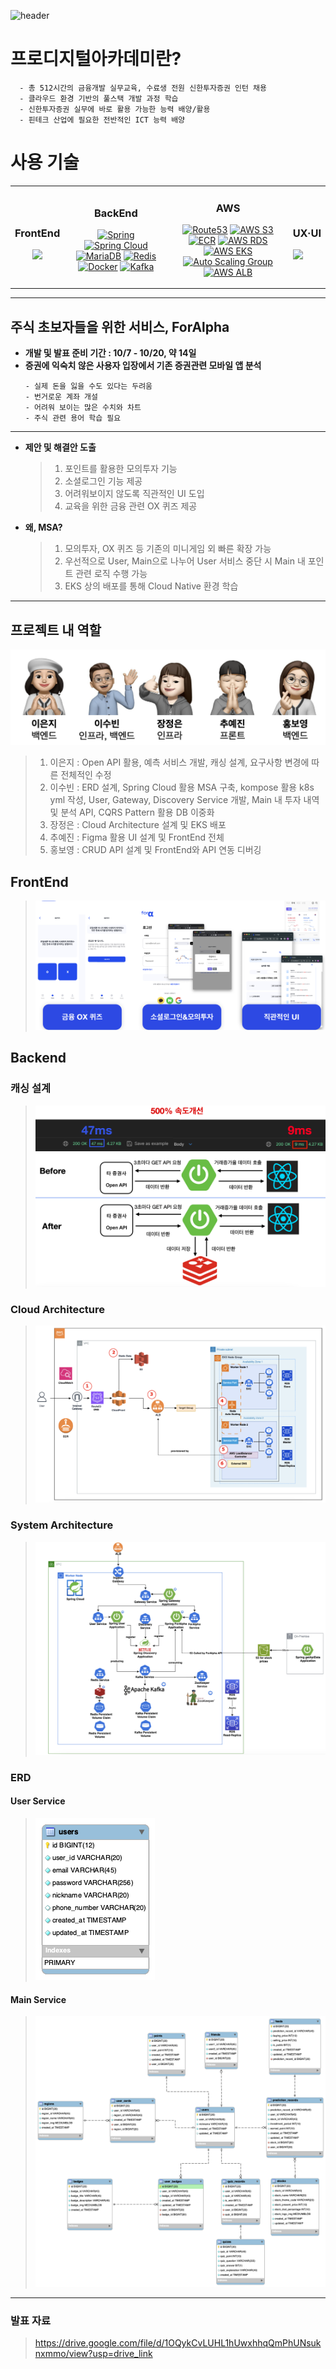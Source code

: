 ![header](https://capsule-render.vercel.app/api?type=waving&color=0046ff&height=250&section=header&text=증권을%20더%20쉽게,%20ForAlpha&fontSize=48&animation=fadeIn&fontAlignY=32&desc=신한투자증권주관%20프로디지털아카데미%20최종%20프로젝트&descAlignY=51&descAlign=70&fontColor=ffffff)

# 프로디지털아카데미란?

```
  - 총 512시간의 금융개발 실무교육, 수료생 전원 신한투자증권 인턴 채용
  - 클라우드 환경 기반의 풀스택 개발 과정 학습
  - 신한투자증권 실무에 바로 활용 가능한 능력 배양/활용
  - 핀테크 산업에 필요한 전반적인 ICT 능력 배양
```

# **사용 기술**

<table>
<tr>
<td align="center">
  
### FrontEnd

<img src="https://img.shields.io/badge/React-61DAFB?style=for-the-badge&logo=react&logoColor=white">
</td>
<td align="center">
  
### BackEnd

[![Spring](https://img.shields.io/badge/SpringBoot-6DB33F?style=for-the-badge&logo=spring&logoColor=white)](https://spring.io/)
[![Spring Cloud](https://img.shields.io/badge/Spring%20Cloud-6DB33F?style=for-the-badge&logo=spring&logoColor=white)](https://spring.io/)
[![MariaDB](https://img.shields.io/badge/MariaDB-003545?style=for-the-badge&logo=mariadb&logoColor=white)](https://mariadb.org/)
[![Redis](https://img.shields.io/badge/Redis-DD0000?style=for-the-badge&logo=redis&logoColor=white)](https://redis.io/)
[![Docker](https://img.shields.io/badge/Docker-2496ED?style=for-the-badge&logo=docker&logoColor=white)](https://www.docker.com/)
[![Kafka](https://img.shields.io/badge/Kafka-231F20?style=for-the-badge&logo=apache-kafka&logoColor=white)](https://kafka.apache.org/)

</td>

<td align="center">

### AWS

[![Route53](https://img.shields.io/badge/Route53-0E0F37?style=for-the-badge&logo=amazon-route-53&logoColor=white)](https://aws.amazon.com/route53/)
[![AWS S3](https://img.shields.io/badge/S3-569A31?style=for-the-badge&logo=amazon-s3&logoColor=white)](https://aws.amazon.com/s3/)
[![ECR](https://img.shields.io/badge/ECR-F49403?style=for-the-badge&logo=amazon&logoColor=white)](https://aws.amazon.com/ecr/)
[![AWS RDS](https://img.shields.io/badge/RDS-4479A1?style=for-the-badge&logo=amazon-rds&logoColor=white)](https://aws.amazon.com/rds/)
[![AWS EKS](https://img.shields.io/badge/EKS-0046ff?style=for-the-badge&logo=amazon-eks&logoColor=white)](https://aws.amazon.com/eks/)
[![Auto Scaling Group](https://img.shields.io/badge/ASG-F49403?style=for-the-badge&logo=amazon&logoColor=white)](https://aws.amazon.com/autoscaling/)
[![AWS ALB](https://img.shields.io/badge/ALB-F49403?style=for-the-badge&logo=amazon&logoColor=white)](https://aws.amazon.com/elasticloadbalancing/)

<td>

### UX·UI

<img src="https://img.shields.io/badge/Figma-ae4dff?style=for-the-badge&logo=figma&logoColor=white">
</td>
</tr>
</table>

<hr/>

## 주식 초보자들을 위한 서비스, ForAlpha

- **개발 및 발표 준비 기간 : 10/7 - 10/20, 약 14일**
- **증권에 익숙치 않은 사용자 입장에서 기존 증권관련 모바일 앱 분석**
  ```
  - 실제 돈을 잃을 수도 있다는 두려움
  - 번거로운 계좌 개설
  - 어려워 보이는 많은 수치와 차트
  - 주식 관련 용어 학습 필요
  ```

<hr/>

- **제안 및 해결안 도출**

  > 1. 포인트를 활용한 모의투자 기능
  > 2. 소셜로그인 기능 제공
  > 3. 어려워보이지 않도록 직관적인 UI 도입
  > 4. 교육을 위한 금융 관련 OX 퀴즈 제공

- **왜, MSA?**

  > 1. 모의투자, OX 퀴즈 등 기존의 미니게임 외 빠른 확장 가능
  > 2. 우선적으로 User, Main으로 나누어 User 서비스 중단 시 Main 내 포인트 관련 로직 수행 가능
  > 3. EKS 상의 배포를 통해 Cloud Native 환경 학습

---

## 프로젝트 내 역할

![역할](./photos/1.png)

> 1. 이은지 : Open API 활용, 예측 서비스 개발, 캐싱 설계, 요구사항 변경에 따른 전체적인 수정
> 2. 이수빈 : ERD 설계, Spring Cloud 활용 MSA 구축, kompose 활용 k8s yml 작성, User, Gateway, Discovery Service 개발, Main 내 투자 내역 및 분석 API, CQRS Pattern 활용 DB 이중화
> 3. 장정은 : Cloud Architecture 설계 및 EKS 배포
> 4. 추예진 : Figma 활용 UI 설계 및 FrontEnd 전체
> 5. 홍보영 : CRUD API 설계 및 FrontEnd와 API 연동 디버깅

## FrontEnd

> ![UI](./photos/2.png)

## Backend

### 캐싱 설계

> ![Caching](./photos/5.png) ![Caching](./photos/6.png)

### Cloud Architecture

> ![Cloud](./photos/7.png)

### System Architecture

> ![Cloud](./photos/8.png)

### ERD

#### User Service

> ![User Service](./photos/user_service.png)

#### Main Service

> ![Main Service](./photos/main_service.png)

<hr/>

### 발표 자료

> https://drive.google.com/file/d/1OQykCvLUHL1hUwxhhqQmPhUNsuknxmmo/view?usp=drive_link
